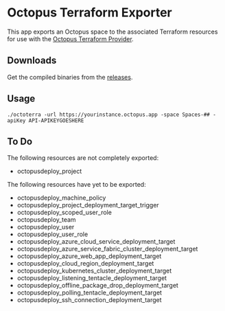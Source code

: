 # Octopus Terraform Exporter

This app exports an Octopus space to the associated Terraform resources for use with the 
[Octopus Terraform Provider](https://registry.terraform.io/providers/OctopusDeployLabs/octopusdeploy).

## Downloads

Get the compiled binaries from the [releases](https://github.com/mcasperson/OctopusTerraformExport/releases).

## Usage

```
./octoterra -url https://yourinstance.octopus.app -space Spaces-## -apiKey API-APIKEYGOESHERE
```

## To Do

The following resources are not completely exported:
* octopusdeploy_project

The following resources have yet to be exported:

* octopusdeploy_machine_policy
* octopusdeploy_project_deployment_target_trigger
* octopusdeploy_scoped_user_role
* octopusdeploy_team
* octopusdeploy_user
* octopusdeploy_user_role
* octopusdeploy_azure_cloud_service_deployment_target
* octopusdeploy_azure_service_fabric_cluster_deployment_target
* octopusdeploy_azure_web_app_deployment_target
* octopusdeploy_cloud_region_deployment_target
* octopusdeploy_kubernetes_cluster_deployment_target
* octopusdeploy_listening_tentacle_deployment_target
* octopusdeploy_offline_package_drop_deployment_target
* octopusdeploy_polling_tentacle_deployment_target
* octopusdeploy_ssh_connection_deployment_target



